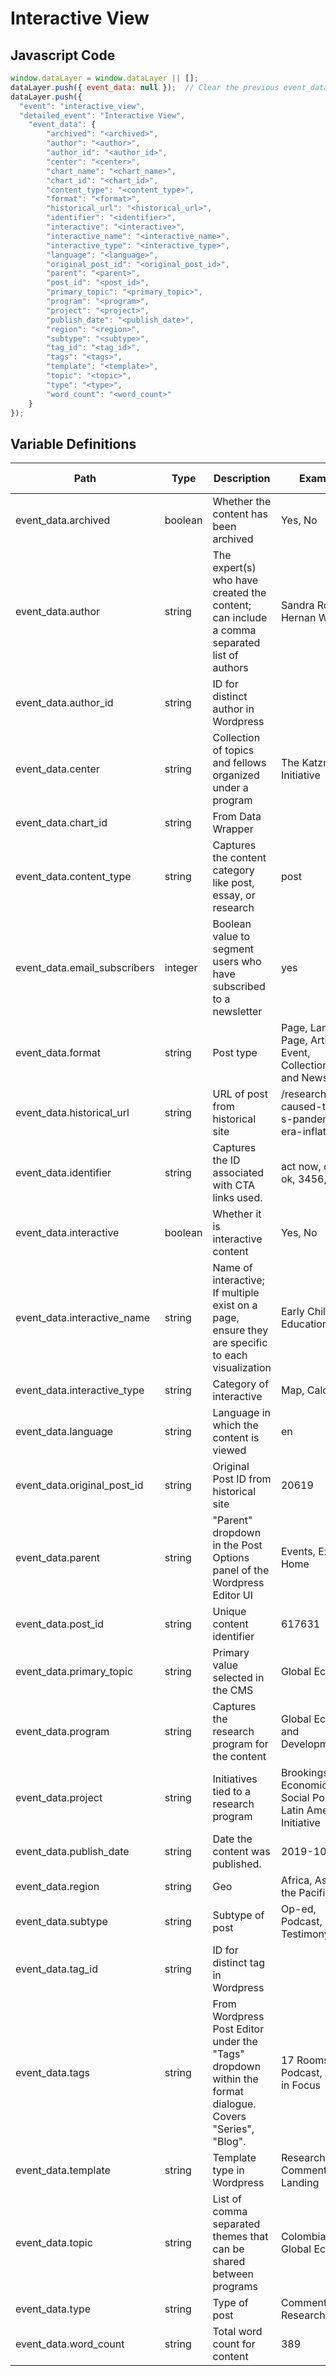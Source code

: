 # Interactive View

### 

## Javascript Code
```js
window.dataLayer = window.dataLayer || [];
dataLayer.push({ event_data: null });  // Clear the previous event_data object.
dataLayer.push({
  "event": "interactive_view",
  "detailed_event": "Interactive View",
    "event_data": {
        "archived": "<archived>",
        "author": "<author>",
        "author_id": "<author_id>",
        "center": "<center>",
        "chart_name": "<chart_name>",
        "chart_id": "<chart_id>",
        "content_type": "<content_type>",
        "format": "<format>",
        "historical_url": "<historical_url>",
        "identifier": "<identifier>",
        "interactive": "<interactive>",
        "interactive_name": "<interactive_name>",
        "interactive_type": "<interactive_type>",
        "language": "<language>",
        "original_post_id": "<original_post_id>",
        "parent": "<parent>",
        "post_id": "<post_id>",
        "primary_topic": "<primary_topic>",
        "program": "<program>",
        "project": "<project>",
        "publish_date": "<publish_date>",
        "region": "<region>",
        "subtype": "<subtype>",
        "tag_id": "<tag_id>",
        "tags": "<tags>",
        "template": "<template>",
        "topic": "<topic>",
        "type": "<type>",
        "word_count": "<word_count>"
    }
});
```

## Variable Definitions

|Path|Type|Description|Example|Pattern|Min Length|Max Length|Minimum|Maximum|Multiple Of|
| --- | --- | --- | --- | --- | --- | --- | --- | --- | --- |
|event_data.archived|boolean|Whether the content has been archived|Yes, No|||||||
|event_data.author|string|The expert\(s\) who have created the content; can include a comma separated list of authors|Sandra Rozo, Hernan Winkler|||||||
|event_data.author_id|string|ID for distinct author in Wordpress||||||||
|event_data.center|string|Collection of topics and fellows organized under a program|The Katzmann Initiative|||||||
|event_data.chart_id|string|From Data Wrapper||||||||
|event_data.content_type|string|Captures the content category like post, essay, or research|post|||||||
|event_data.email_subscribers|integer|Boolean value to segment users who have subscribed to a newsletter|yes|||||||
|event_data.format|string|Post type|Page, Landing Page, Article, Event, Collection, Book and News|||||||
|event_data.historical_url|string|URL of post from historical site|\/research\/what-caused-the-u-s-pandemic-era-inflation\/|||||||
|event_data.identifier|string|Captures the ID associated with CTA links used.|act now, cancel, ok, 3456, 8765|||||||
|event_data.interactive|boolean|Whether it is interactive content|Yes, No|||||||
|event_data.interactive_name|string|Name of interactive; If multiple exist on a page, ensure they are specific to each visualization|Early Childhood Education|||||||
|event_data.interactive_type|string|Category of interactive|Map, Calculator|||||||
|event_data.language|string|Language in which the content is viewed|en|||||||
|event_data.original_post_id|string|Original Post ID from historical site|20619|||||||
|event_data.parent|string|"Parent" dropdown in the Post Options panel of the Wordpress Editor UI|Events, Experts, Home|||||||
|event_data.post_id|string|Unique content identifier|617631|||||||
|event_data.primary_topic|string|Primary value selected in the CMS|Global Economy|||||||
|event_data.program|string|Captures the research program for the content|Global Economy and Development|||||||
|event_data.project|string|Initiatives tied to a research program|Brookings Economic and Social Policy in Latin America Initiative|||||||
|event_data.publish_date|string|Date the content was published.|2019-10-11|||||||
|event_data.region|string|Geo|Africa, Asia & the Pacific|||||||
|event_data.subtype|string|Subtype of post|Op-ed, Podcast, Testimony|||||||
|event_data.tag_id|string|ID for distinct tag in Wordpress||||||||
|event_data.tags|string|From Wordpress Post Editor under the "Tags" dropdown within the format dialogue. Covers "Series", "Blog".|17 Rooms Podcast, Africa in Focus|||||||
|event_data.template|string|Template type in Wordpress|Research & Commentary Landing|||||||
|event_data.topic|string|List of comma separated themes that can be shared between programs|Colombia, Global Economy|||||||
|event_data.type|string|Type of post|Commentary, Research|||||||
|event_data.word_count|string|Total word count for content|389|||||||




